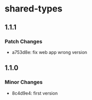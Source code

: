 # shared-types

## 1.1.1

### Patch Changes

- a753d8e: fix web app wrong version

## 1.1.0

### Minor Changes

- 8c4d9e4: first version
